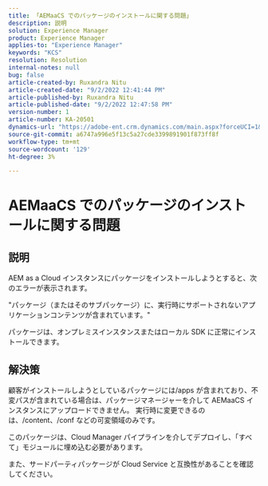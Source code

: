 ```yaml
---
title: 「AEMaaCS でのパッケージのインストールに関する問題」
description: 説明
solution: Experience Manager
product: Experience Manager
applies-to: "Experience Manager"
keywords: "KCS"
resolution: Resolution
internal-notes: null
bug: false
article-created-by: Ruxandra Nitu
article-created-date: "9/2/2022 12:41:44 PM"
article-published-by: Ruxandra Nitu
article-published-date: "9/2/2022 12:47:58 PM"
version-number: 1
article-number: KA-20501
dynamics-url: "https://adobe-ent.crm.dynamics.com/main.aspx?forceUCI=1&pagetype=entityrecord&etn=knowledgearticle&id=f194cd96-bc2a-ed11-9db1-0022480861dd"
source-git-commit: a6747a996e5f13c5a27cde3399891901f873ff8f
workflow-type: tm+mt
source-wordcount: '129'
ht-degree: 3%

---
```


# AEMaaCS でのパッケージのインストールに関する問題

## 説明


AEM as a Cloud インスタンスにパッケージをインストールしようとすると、次のエラーが表示されます。

&quot;パッケージ（またはそのサブパッケージ）に、実行時にサポートされないアプリケーションコンテンツが含まれています。&quot;



パッケージは、オンプレミスインスタンスまたはローカル SDK に正常にインストールできます。




## 解決策


顧客がインストールしようとしているパッケージには/apps が含まれており、不変パスが含まれている場合は、パッケージマネージャーを介して AEMaaCS インスタンスにアップロードできません。
実行時に変更できるのは、/content、/conf などの可変領域のみです。

このパッケージは、Cloud Manager パイプラインを介してデプロイし、「すべて」モジュールに埋め込む必要があります。

また、サードパーティパッケージが Cloud Service と互換性があることを確認してください。
